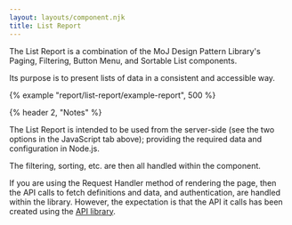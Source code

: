 ```yaml
---
layout: layouts/component.njk
title: List Report
---
```


The List Report is a combination of the MoJ Design Pattern Library's Paging, Filtering, Button Menu, and Sortable List components.

Its purpose is to present lists of data in a consistent and accessible way.

{% example "report/list-report/example-report", 500 %}

{% header 2, "Notes" %}

The List Report is intended to be used from the server-side (see the two options in the JavaScript tab above); providing the required data and configuration in Node.js.

The filtering, sorting, etc. are then all handled within the component.

If you are using the Request Handler method of rendering the page, then the API calls to fetch definitions and data, and authentication, are handled within the library. However, the expectation is that the API it calls has been created using the [API library](https://github.com/ministryofjustice/hmpps-digital-prison-reporting-lib).
